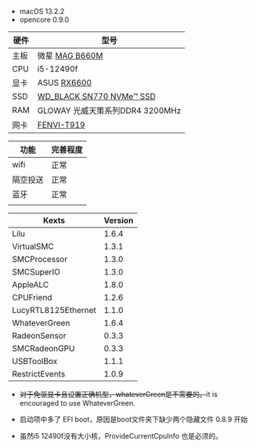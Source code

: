 * macOS 13.2.2
* opencore 0.9.0



| 硬件 | 型号                                                         |
| ---- | ------------------------------------------------------------ |
| 主板 | 微星 [MAG B660M](https://www.msi.com/Motherboard/MAG-B660M-MORTAR-DDR4) |
| CPU  | i5-12490f                                                    |
| 显卡 | ASUS [RX6600](https://www.asus.com/hk/motherboards-components/graphics-cards/dual/dual-rx6600-8g/) |
| SSD  | [WD_BLACK SN770 NVMe™ SSD](https://www.westerndigital.com/zh-cn/products/internal-drives/wd-black-sn770-nvme-ssd#WDS250G3X0E) |
| RAM  | GLOWAY 光威天策系列DDR4 3200MHz                              |
| 网卡 | [FENVI-T919](https://cn.fenvi.com/product_detail_27.html)    |



| 功能     | 完善程度 |
| -------- | -------- |
| wifi     | 正常     |
| 隔空投送 | 正常     |
| 蓝牙     | 正常     |
|          |          |



| Kexts               | Version |
| ------------------- | ------- |
| Lilu                | 1.6.4   |
| VirtualSMC          | 1.3.1   |
| SMCProcessor        | 1.3.0   |
| SMCSuperIO          | 1.3.0   |
| AppleALC            | 1.8.0   |
| CPUFriend           | 1.2.6   |
| LucyRTL8125Ethernet | 1.1.0   |
| WhateverGreen       | 1.6.4   |
| RadeonSensor        | 0.3.3   |
| SMCRadeonGPU        | 0.3.3   |
| USBToolBox          | 1.1.1   |
| RestrictEvents      | 1.0.9   |



* ~~对于免驱显卡且设置正确机型，whateverGreen是不需要的。~~it is encouraged to use WhateverGreen.

* 启动项中多了 EFI boot，原因是boot文件夹下缺少两个隐藏文件 0.8.9 开始

* 虽然i5 12490f没有大小核，ProvideCurrentCpuInfo 也是必须的。

